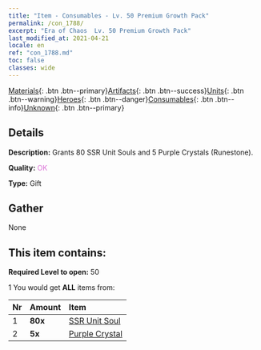 ```yaml
---
title: "Item - Consumables - Lv. 50 Premium Growth Pack"
permalink: /con_1788/
excerpt: "Era of Chaos  Lv. 50 Premium Growth Pack"
last_modified_at: 2021-04-21
locale: en
ref: "con_1788.md"
toc: false
classes: wide
---
```

 [Materials](/Items/){: .btn .btn--primary}[Artifacts](/Items/Artifacts/){: .btn .btn--success}[Units](/Items/Units/){: .btn .btn--warning}[Heroes](/Items/Heroes/){: .btn .btn--danger}[Consumables](/Items/Consumables/){: .btn .btn--info}[Unknown](/Items/Unknown/){: .btn .btn--primary}

## Details
 **Description:** Grants 80 SSR Unit Souls and 5 Purple Crystals (Runestone).

 **Quality:** <span style="color: #DA70D6">OK</span>

 **Type:** Gift

## Gather

  None

## This item contains:

 **Required Level to open:** 50

 1 You would get **ALL** items  from:

  | Nr | Amount |     Item    |
  |:---|:-------|:------------|
  | 1 |  **80x** | [SSR Unit Soul](/Items/con_535/) |  | 
  | 2 |  **5x** | [Purple Crystal](/Items/con_720/) |  | 
